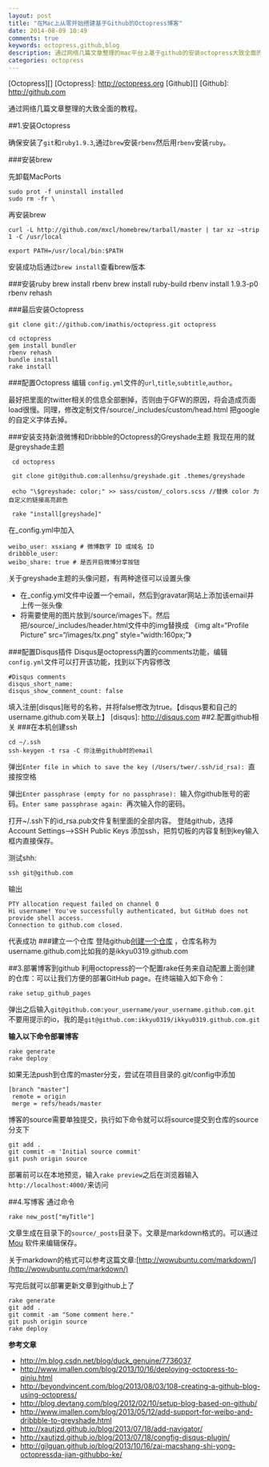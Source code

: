 ```yaml
---
layout: post
title: "在Mac上从零开始搭建基于Github的Octopress博客"
date: 2014-08-09 10:49
comments: true
keywords: octopress,github,blog
description: 通过网络几篇文章整理的mac平台上基于github的安装octopress大致全面的教程。
categories: octopress
---
```

[Octopress][]
[Octopress]: http://octopress.org
[Github][]
[Github]: http://github.com
<br>

通过网络几篇文章整理的大致全面的教程。

##1.安装Octopress

确保安装了`git`和`ruby1.9.3`,通过`brew`安装`rbenv`然后用`rbenv`安装`ruby`。

###安装brew

先卸载MacPorts

    sudo prot -f uninstall installed
    sudo rm -fr \

再安装brew

    curl -L http://github.com/mxcl/homebrew/tarball/master | tar xz –strip 1 -C /usr/local
    
    export PATH=/usr/local/bin:$PATH

安装成功后通过`brew install`查看brew版本

<!--more-->

###安装ruby
    brew install rbenv
    brew install ruby-build
    rbenv install 1.9.3-p0
    rbenv rehash

###最后安装Octopress

    git clone git://github.com/imathis/octopress.git octopress
    
    cd octopress
    gem install bundler
    rbenv rehash
    bundle install
    rake install

###配置Octopress
编辑 `config.yml`文件的`url`,`title`,`subtitle`,`author`。

最好把里面的twitter相关的信息全部删掉，否则由于GFW的原因，将会造成页面load很慢。同理，修改定制文件/source/_includes/custom/head.html 把google的自定义字体去掉。

###安装支持新浪微博和Dribbble的Octopress的Greyshade主题
我现在用的就是greyshade主题

     cd octopress
     
     git clone git@github.com:allenhsu/greyshade.git .themes/greyshade
     
     echo "\$greyshade: color;" >> sass/custom/_colors.scss //替换 color 为自定义的链接高亮颜色
     
     rake "install[greyshade]"
在_config.yml中加入

    weibo_user: xsxiang # 微博数字 ID 或域名 ID
    dribbble_user: 
    weibo_share: true # 是否开启微博分享按钮

关于greyshade主题的头像问题，有两种途径可以设置头像

* 在_config.yml文件中设置一个email，然后到gravatar网站上添加该email并上传一张头像
* 将需要使用的图片放到/source/images下。然后把/source/_includes/header.html文件中的img替换成 《img alt=“Profile Picture” src=“/images/tx.png” style=“width:160px;”》
    
###配置Disqus插件
Disqus是octopress内置的comments功能，编辑`config.yml`文件可以打开该功能，找到以下内容修改
    
    #Disqus comments
    disqus_short_name: 
    disqus_show_comment_count: false

填入注册[disqus]账号的名称，并将false修改为true。【disqus要和自己的username.github.com关联上】
[disqus]: http://disqus.com
##2.配置github相关
###在本机创建ssh

    cd ~/.ssh
    ssh-keygen -t rsa -C 你注册github时的email
弹出`Enter file in which to save the key (/Users/twer/.ssh/id_rsa): `直接按空格

弹出`Enter passphrase (empty for no passphrase): `输入你github账号的密码。`Enter same passphrase again: `再次输入你的密码。

打开~/.ssh下的id_rsa.pub文件复制里面的全部内容。
登陆github，选择Account Settings-->SSH Public Keys 添加ssh，把剪切板的内容复制到key输入框内直接保存。

测试shh:

    ssh git@github.com
输出

    PTY allocation request failed on channel 0
    Hi username! You've successfully authenticated, but GitHub does not provide shell access.
    Connection to github.com closed.
代表成功
###建立一个仓库
登陆github[创建一个仓库](https://github.com/new) ，仓库名称为username.github.com比如我的是ikkyu0319.github.com


##3.部署博客到github
利用octopress的一个配置rake任务来自动配置上面创建的仓库：可以让我们方便的部署GitHub page。在终端输入如下命令：

    rake setup_github_pages
    
弹出之后输入`git@github.com:your_username/your_username.github.com.git`不要用提示的io，我的是`git@github.com:ikkyu0319/ikkyu0319.github.com.git`


**输入以下命令部署博客**

    rake generate
    rake deploy
    
如果无法push到仓库的master分支，尝试在项目目录的.git/config中添加

    [branch "master"]
     remote = origin
     merge = refs/heads/master

博客的source需要单独提交，执行如下命令就可以将source提交到仓库的source分支下

    git add .
    git commit -m 'Initial source commit'
    git push origin source

部署前可以在本地预览，输入`rake preview`之后在浏览器输入`http://localhost:4000/`来访问
    
    
##4.写博客
通过命令
    
    rake new_post["myTitle"]
文章生成在目录下的`source/_posts`目录下。文章是markdown格式的。可以通过 [Mou](http://mouapp.com) 软件来编辑保存。

关于markdown的格式可以参考这篇文章:[http://wowubuntu.com/markdown/](http://wowubuntu.com/markdown/)

写完后就可以部署更新文章到github上了

    rake generate
    git add .
    git commit -am "Some comment here." 
    git push origin source
    rake deploy
    


**参考文章**

* <http://m.blog.csdn.net/blog/duck_genuine/7736037>
* <http://www.imallen.com/blog/2013/10/16/deploying-octopress-to-qiniu.html>
* <http://beyondvincent.com/blog/2013/08/03/108-creating-a-github-blog-using-octopress/>
* <http://blog.devtang.com/blog/2012/02/10/setup-blog-based-on-github/>
* <http://www.imallen.com/blog/2013/05/12/add-support-for-weibo-and-dribbble-to-greyshade.html>
* <http://xautjzd.github.io/blog/2013/07/18/add-navigator/>
* <http://xautjzd.github.io/blog/2013/07/18/congfig-disqus-plugin/>
* <http://gilguan.github.io/blog/2013/10/16/zai-macshang-shi-yong-octopressda-jian-githubbo-ke/>